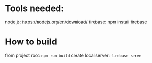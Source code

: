 # Tools needed:
node.js: https://nodejs.org/en/download/
firebase: npm install firebase

# How to build
from project root: `npm run build`
create local server: `firebase serve`